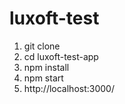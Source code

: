 # luxoft-test
1. git clone
2. cd luxoft-test-app
3. npm install
4. npm start
5. http://localhost:3000/
